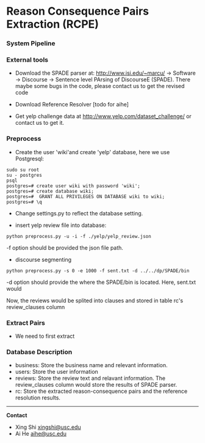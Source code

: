Reason Consequence Pairs Extraction (RCPE)
==========================================

### System Pipeline



### External tools

* Download the SPADE parser at: http://www.isi.edu/~marcu/ -> Software -> Discourse -> Sentence level PArsing of DiscourseE (SPADE). There maybe some bugs in the code, please contact us to get the revised code

* Download Reference Resolver [todo for aihe]

* Get yelp challenge data at http://www.yelp.com/dataset_challenge/ or contact us to get it.

### Preprocess

* Create the user 'wiki'and create 'yelp' database, here we use Postgresql:

```
sudo su root
su - postgres
psql
postgres=# create user wiki with password 'wiki';
postgres=# create database wiki;
postgres=#  GRANT ALL PRIVILEGES ON DATABASE wiki to wiki;
postgres=# \q
```

* Change settings.py to reflect the database setting.

* insert yelp review file into database:
```
python preprocess.py -u -i -f ./yelp/yelp_review.json
```
-f option should be provided the json file path.

* discourse segmenting
```
python preprocess.py -s 0 -e 1000 -f sent.txt -d ../../dp/SPADE/bin
```
-d option should provide the where the SPADE/bin is located. Here, sent.txt would 

Now, the reviews would be splited into clauses and stored in table rc's review_clauses column

### Extract Pairs

* We need to first extract 


### Database Description

* business: Store the business name and relevant information.
* users: Store the user information
* reviews: Store the review text and relavant information. The review_clauses column would store the results of SPADE parser.
* rc: Store the extracted reason-consequence pairs and the reference resolution results.

---

**Contact**

- Xing Shi xingshi@usc.edu
- Ai He aihe@usc.edu
